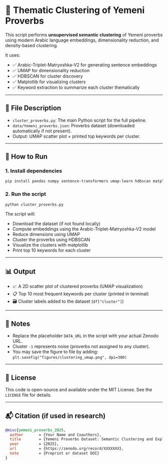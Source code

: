 # 🧩 Thematic Clustering of Yemeni Proverbs

This script performs **unsupervised semantic clustering** of Yemeni proverbs using modern Arabic language embeddings, dimensionality reduction, and density-based clustering.

It uses:
- ✅ Arabic-Triplet-Matryoshka-V2 for generating sentence embeddings
- ✅ UMAP for dimensionality reduction
- ✅ HDBSCAN for cluster discovery
- ✅ Matplotlib for visualizing clusters
- ✅ Keyword extraction to summarize each cluster thematically

---

## 📁 File Description

- `cluster_proverbs.py`: The main Python script for the full pipeline.
- `data/Yemeni_proverbs.json`: Proverbs dataset (downloaded automatically if not present).
- Output: UMAP scatter plot + printed top keywords per cluster.

---

## 🚀 How to Run

### 1. Install dependencies

```bash
pip install pandas numpy sentence-transformers umap-learn hdbscan matplotlib
```

### 2. Run the script

```bash
python cluster_proverbs.py
```

The script will:
- Download the dataset (if not found locally)
- Compute embeddings using the Arabic-Triplet-Matryoshka-V2 model
- Reduce dimensions using UMAP
- Cluster the proverbs using HDBSCAN
- Visualize the clusters with matplotlib
- Print top 10 keywords for each cluster

---

## 📊 Output

- 📈 A 2D scatter plot of clustered proverbs (UMAP visualization)
- 📋 Top 10 most frequent keywords per cluster (printed in terminal)
- 🗃️ Cluster labels added to the dataset (`df["cluster"]`)

---

## 📎 Notes

- Replace the placeholder `DATA_URL` in the script with your actual Zenodo URL.
- Cluster `-1` represents noise (proverbs not assigned to any cluster).
- You may save the figure to file by adding:  
  `plt.savefig("figures/clustering_umap.png", dpi=300)`

---

## 📄 License

This code is open-source and available under the MIT License. See the `LICENSE` file for details.

---

## 📬 Citation (if used in research)

```bibtex
@misc{yemeni_proverbs_2025,
  author       = {Your Name and Coauthors},
  title        = {Yemeni Proverbs Dataset: Semantic Clustering and Explanation},
  year         = {2025},
  url          = {https://zenodo.org/record/XXXXXXX},
  note         = {Preprint or dataset DOI}
}
```
